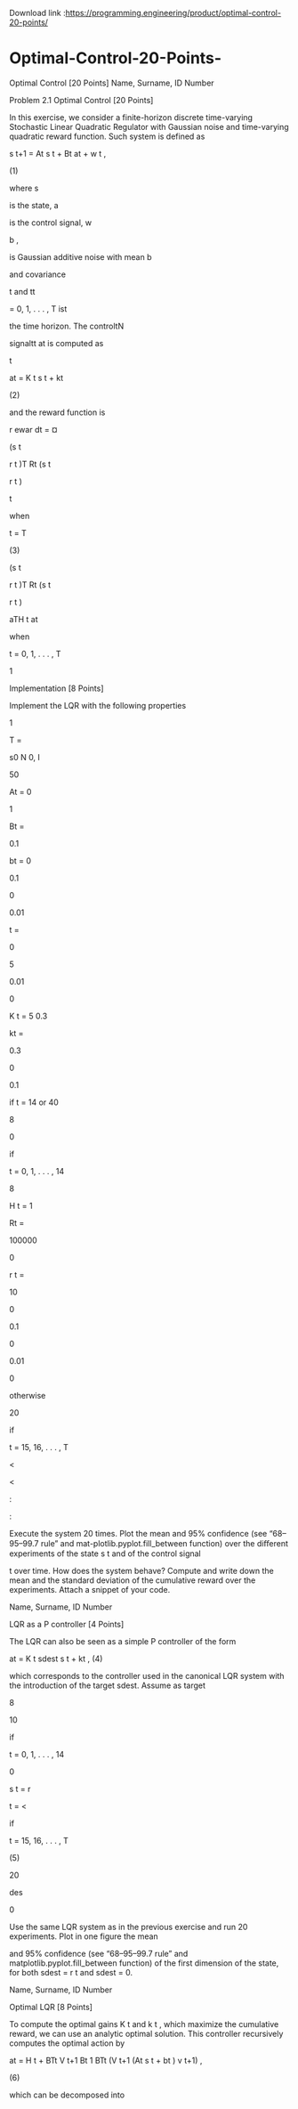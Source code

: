 Download link :https://programming.engineering/product/optimal-control-20-points/

# Optimal-Control-20-Points-
Optimal Control [20 Points]
Name, Surname, ID Number

Problem 2.1 Optimal Control [20 Points]

In this exercise, we consider a finite-horizon discrete time-varying Stochastic Linear Quadratic Regulator with Gaussian noise and time-varying quadratic reward function. Such system is defined as

s t+1 = At s t + Bt at + w t ,

(1)

where s

is the state, a

is the control signal, w

b ,

is Gaussian additive noise with mean b

and covariance

t and tt

= 0, 1, . . . , T ist

the time horizon. The controltN

signaltt at is computed as

t

at = K t s t + kt

(2)

and the reward function is

r ewar dt = ¤

(s t

r t )T Rt (s t

r t )

t

when

t = T

(3)

(s t

r t )T Rt (s t

r t )

aTH t at

when

t = 0, 1, . . . , T

1

Implementation [8 Points]

Implement the LQR with the following properties

1

T =

s0 N 0, I

50

At = 0

1

Bt =

0.1

bt = 0

0.1

0

0.01

t =

0

5

0.01

0

K t = 5 0.3

kt =

0.3

0

0.1

if t = 14 or 40

8

0

if

t = 0, 1, . . . , 14

8

H t = 1

Rt =

>

100000

0

r t =

>

10

>

>

>

0

0.1

>

0

>

0.01

0

otherwise

>

20

if

t = 15, 16, . . . , T

<

<

>

>

>

>

:

:

Execute the system 20 times. Plot the mean and 95% confidence (see “68–95–99.7 rule” and mat-plotlib.pyplot.fill_between function) over the diﬀerent experiments of the state s t and of the control signal

t over time. How does the system behave? Compute and write down the mean and the standard deviation of the cumulative reward over the experiments. Attach a snippet of your code.

Name, Surname, ID Number

LQR as a P controller [4 Points]

The LQR can also be seen as a simple P controller of the form

at = K t sdest s t + kt , (4)

which corresponds to the controller used in the canonical LQR system with the introduction of the target sdest. Assume as target

8

10

if

t = 0, 1, . . . , 14

>

>

>

0

s t = r

t = <

if

t = 15, 16, . . . , T

(5)

20

des

>

>

>

0

Use the same LQR system as in the previous exercise and run 20 experiments. Plot in one figure the mean

and 95% confidence (see “68–95–99.7 rule” and matplotlib.pyplot.fill_between function) of the first dimension of the state, for both sdest = r t and sdest = 0.

Name, Surname, ID Number

Optimal LQR [8 Points]

To compute the optimal gains K t and k t , which maximize the cumulative reward, we can use an analytic optimal solution. This controller recursively computes the optimal action by

at = H t + BTt V t+1 Bt 1 BTt (V t+1 (At s t + bt ) v t+1) ,

(6)

which can be decomposed into

